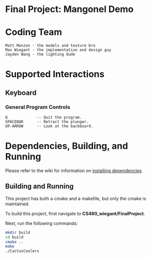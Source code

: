 # Final Project: Mangonel Demo

# Coding Team

```
Matt Monzon - the models and texture bro
Max Wiegant - the implementation and design guy
Jayden Wang - the lighting dude
```



# Supported Interactions

## Keyboard

### General Program Controls

```
Q             -- Quit the program.
SPACEBAR      -- Retract the plunger.
UP-ARROW      -- Look at the backboard.
```

# Dependencies, Building, and Running

Please refer to the wiki for information on [installing dependencies](https://github.com/mwiegant/CS480_wiegant/wiki/General-Setup-Instructions).

## Building and Running
This project has both a cmake and a makefile, but only the cmake is maintained.

To build this project, first navigate to **CS480_wiegant/FinalProject**.

Next, run the following commands:
```bash
mkdir build
cd build
cmake ..
make
./CactusCoolers
```
